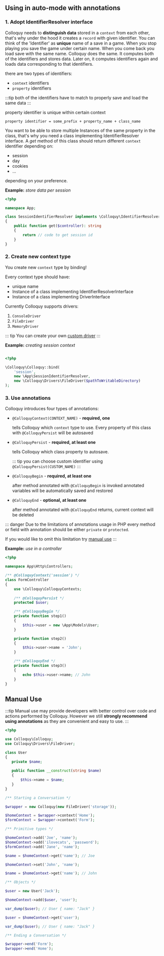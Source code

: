 ## Using in auto-mode with annotations

### 1. Adopt IdentifierResolver interface

Colloquy needs to **distinguish data** stored in a `context` from each other,
that's why under the hood it creates a `record` with given identifier.
You can think of the 'Identifier' as **unique** name of a save in a game.
When you stop playing you save the game under certain name. When you come back you load save with the same name.
Colloquy does the same. It computes both of the identifiers and stores data. 
Later on, it computes identifiers again and loads data corresponding to that identifiers.

there are two types of identifiers:
 * `context` identifiers
 * `property` identifiers

 :::tip
 both of the identifiers have to match to properly 
 save and load the same data
 :::
 
property identifier is unique within certain context

`property identifier = some_prefix + property_name + class_name`


You want to be able to store multiple Instances
of the same property in the class, that's why you need 
a class implementing IdentifierResolver interface.
A *get* method of this class should return different `context` identifier depending on:
 * session
 * day
 * cookies
 * ...
 
depending on your preference.
 
**Example:** *store data per session*
```php
<?php

namespace App;

class SessionIdentifierResolver implements \Colloquy\IdentifierResolverInterface
{
    public function get($controller): string
    {
        return // code to get session id 
    }
}
```

### 2. Create new context type
You create new `context` type by binding!

Every context type should have:
 - unique name 
 - Instance of a class implementing IdentifierResolverInterface 
 - Instance of a class implementing DriverInterface
    

Currently Colloquy supports drivers:
 1. `ConsoleDriver`
 2. `FileDriver`
 3. `MemoryDriver`
 
 ::: tip
 You can create your own [custom driver](/creating-custom-driver.md)
 :::
 
**Example:** *creating session context*
```php

<?php

\Colloquy\Colloquy::bind(
    'session',
    new \App\SessionIdentifierResolver,
    new \Colloquy\Drivers\FileDriver($pathToWritableDirectory)
);
```

### 3. Use annotations

Colloquy introduces four types of annotations:
 - `@ColloquyContext(CONTEXT_NAME)` - **required, one**
 
    tells Colloquy which `context` type to use.
    Every property of this class with `@ColloquyPersist` will be autosaved
    
    
- `@ColloquyPersist` - **required, at least one**

    tells Colloquy which class property to autosave.
    
    ::: tip
    you can choose custom identifier using
    `@ColloquyPersist(CUSTOM_NAME)`
    :::

- ```@ColloquyBegin```  - **required, at least one**
    
    after method annotated with `@ColloquyBegin` is invoked 
    annotated variables will be automatically saved and restored
    
- ```@ColloquyEnd```  - **optional, at least one**
    
    after method annotated with `@ColloquyEnd` returns, current context will be deleted



::: danger
Due to the limitations of annotations usage in PHP
every method or field with annotation should be
either `private` or `protected`. 

If you would like to omit this limitation try [manual use](#manual-use)
::: 
    
    
**Example:** *use in a controller*
```php
<?php

namespace App\Http\Controllers;

/** @ColloquyContext('session') */
class FormController
{
    use \Colloquy\ColloquyContexts;
    
    /** @ColloquyPersist */
    protected $user;

    /** @ColloquyBegin */
    private function step1()
    {
        $this->user = new \App\Models\User;
    }

    private function step2()
    {
        $this->user->name = 'John';
    }

    /** @ColloquyEnd */
    private function step3()
    {
        echo $this->user->name; // John
    }
}
```


## Manual Use


:::tip
Manual use may provide developers with better control over code and actions performed by Colloquy.
However we still **strongly recommend using annotations** as they are convenient and easy to use.
:::    



```php
<?php

use Colloquy\Colloquy;
use Colloquy\Drivers\FileDriver;

class User
{
   private $name;
   
   public function __construct(string $name)
   {
       $this->name = $name;
   }
}

/** Starting a Conversation */

$wrapper = new Colloquy(new FileDriver('storage'));

$homeContext = $wrapper->context('Home');
$formContext = $wrapper->context('Form');

/** Primitive types */

$homeContext->add('Joe', 'name');
$homeContext->add('ilovecats', 'password');
$formContext->add('Jane', 'name');

$name = $homeContext->get('name'); // Joe

$homeContext->set('John', 'name');

$name = $homeContext->get('name'); // John

/** Objects */

$user = new User('Jack');

$homeContext->add($user, 'user');

var_dump($user); // User { name: "Jack" }

$user = $homeContext->get('user');

var_dump($user); // User { name: "Jack" }

/** Ending a Conversation */

$wrapper->end('Form');
$wrapper->end('Home');
```